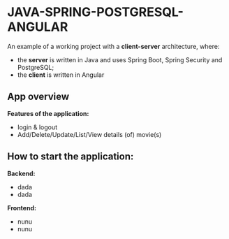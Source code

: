 # JAVA-SPRING-POSTGRESQL-ANGULAR

An example of a working project with a **client-server** architecture, where:
* the **server** is written in Java and uses Spring Boot, Spring Security and PostgreSQL;
* the **client** is written in Angular

## App overview

**Features of the application:**
* login & logout
* Add/Delete/Update/List/View details (of) movie(s)

## How to start the application:
**Backend:**
* dada
* dada

**Frontend:**
* nunu
* nunu
